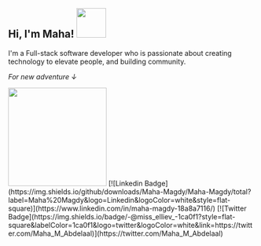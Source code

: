 <h2> Hi, I'm Maha! <img src="https://media.giphy.com/media/L45F5mvj5XVzdcL0VV/source.gif" width="60"></h2>
<p>I'm a Full-stack software developer who is passionate about creating technology to elevate people, and building community.</p>
<p><em>For new adventure ↓</em></p>
<img src="https://media.giphy.com/media/1UVyaO2J8igBuNTe3h/source.gif" width="200">
[![Linkedin Badge](https://img.shields.io/github/downloads/Maha-Magdy/Maha-Magdy/total?label=Maha%20Magdy&logo=Linkedin&logoColor=white&style=flat-square)](https://www.linkedin.com/in/maha-magdy-18a8a7116/)
[![Twitter Badge](https://img.shields.io/badge/-@miss_elliev_-1ca0f1?style=flat-square&labelColor=1ca0f1&logo=twitter&logoColor=white&link=https://twitter.com/Maha_M_Abdelaal)](https://twitter.com/Maha_M_Abdelaal)

<!--
**Maha-Magdy/Maha-Magdy** is a ✨ _special_ ✨ repository because its `README.md` (this file) appears on your GitHub profile.

Here are some ideas to get you started:

- 🔭 I’m currently working on ...
- 🌱 I’m currently learning ...
- 👯 I’m looking to collaborate on ...
- 🤔 I’m looking for help with ...
- 💬 Ask me about ...
- 📫 How to reach me: ...
- 😄 Pronouns: ...
- ⚡ Fun fact: ...
-->
